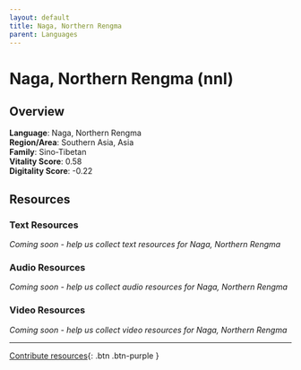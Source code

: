 ```yaml
---
layout: default
title: Naga, Northern Rengma
parent: Languages
---
```


# Naga, Northern Rengma (nnl)

## Overview

**Language**: Naga, Northern Rengma  
**Region/Area**: Southern Asia, Asia  
**Family**: Sino-Tibetan  
**Vitality Score**: 0.58  
**Digitality Score**: -0.22  

## Resources

### Text Resources
*Coming soon - help us collect text resources for Naga, Northern Rengma*

### Audio Resources
*Coming soon - help us collect audio resources for Naga, Northern Rengma*

### Video Resources
*Coming soon - help us collect video resources for Naga, Northern Rengma*

---

[Contribute resources](https://fairtrain.github.io/){: .btn .btn-purple }
